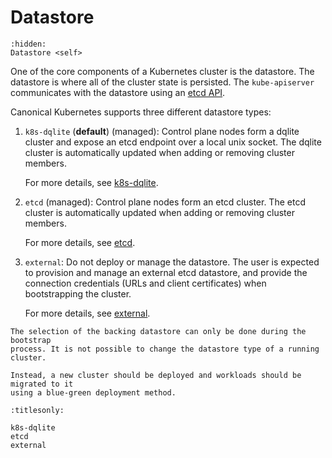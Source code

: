 # Datastore

```{toctree}
:hidden:
Datastore <self>
```

One of the core components of a Kubernetes cluster is the datastore. The
datastore is where all of the cluster state is persisted. The `kube-apiserver`
communicates with the datastore using an [etcd API].

Canonical Kubernetes supports three different datastore types:

1. `k8s-dqlite` (**default**) (managed): Control plane nodes form a dqlite
   cluster and expose an etcd endpoint over a local unix socket. The dqlite
   cluster is automatically updated when adding or removing cluster members.

   For more details, see [k8s-dqlite].

2. `etcd` (managed): Control plane nodes form an etcd cluster. The etcd cluster
   is automatically updated when adding or removing cluster members.

   For more details, see [etcd].

3. `external`: Do not deploy or manage the datastore. The user is expected to
   provision and manage an external etcd datastore, and provide the connection
   credentials (URLs and client certificates) when bootstrapping the cluster.

   For more details, see [external].

```{warning}
The selection of the backing datastore can only be done during the bootstrap
process. It is not possible to change the datastore type of a running cluster.

Instead, a new cluster should be deployed and workloads should be migrated to it
using a blue-green deployment method.
```

```{toctree}
:titlesonly:

k8s-dqlite
etcd
external
```

<!-- LINKS -->

[etcd API]: https://etcd.io/docs/v3.5/learning/api/
[k8s-dqlite]: k8s-dqlite
[etcd]: etcd
[external]: external
